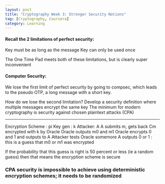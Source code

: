 ```yaml
---
layout: post
title: "Cryptography Week 3: Stronger Security Notions"
tag: [Cryptography, Coursera]
category: Learning
---
```


#### Recall the 2 limitations of perfect security:
Key must be as long as the message
Key can only be used once

The One Time Pad meets both of these limitations, but is clearly super inconvenient

#### Computer Security:
We lose the first limit of perfect security by going to compsec, which leads to the pseudo OTP, a long message with a short key.

How do we lose the second limitation?
Develop a security definition where multiple messages encrypt the same key
The minimum for modern cryptography is security against chosen plaintext attacks (CPA)

***

Encryption Scheme : pi
Key gen :                   k
Attacker:                   A
A submits m, gets back Cm encrypted with k by Oracle
Oracle outputs m0 and m1
Oracle encrypts 0 and 1 and outputs to A
Attacker tests Oracle somemore
A outputs 0 or 1 : this is a guess that m0 or m1 was encrypted

If the probability that this guess is right is 50 percent or less (ie a random guess) then that means the encryption scheme is secure

### CPA security is impossible to achieve using deterministic encryption schemes; it needs to be randomized